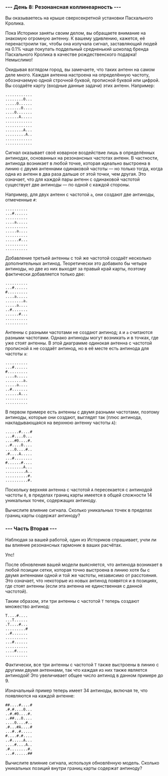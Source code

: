 ### --- День 8: Резонансная коллинеарность ---

Вы оказываетесь на крыше сверхсекретной установки Пасхального Кролика.

Пока Историки заняты своим делом, вы обращаете внимание на знакомую огромную антенну. К вашему удивлению, кажется, её перенастроили так, чтобы она излучала сигнал, заставляющий людей на 0.1% чаще покупать поддельный средненький шоколад бренда Пасхального Кролика в качестве рождественского подарка! Немыслимо!

Окидывая взглядом город, вы замечаете, что таких антенн на самом деле много. Каждая антенна настроена на определённую частоту, обозначаемую одной строчной буквой, прописной буквой или цифрой. Вы создаёте карту (входные данные задачи) этих антенн. Например:

```
............
........0...
.....0......
.......0....
....0.......
......A.....
............
............
........A...
.........A..
............
............
```


Сигнал оказывает своё коварное воздействие лишь в определённых антинодах, основанных на резонансных частотах антенн. В частности, антинода возникает в любой точке, которая идеально выстроена в линию с двумя антеннами одинаковой частоты — но только тогда, когда одна из антенн в два раза дальше от этой точки, чем другая. Это означает, что для каждой пары антенн с одинаковой частотой существует две антиноды — по одной с каждой стороны.

Например, для двух антенн с частотой `a`, они создают две антиноды, отмеченные `#`:

```
..........
...#......
..........
....a.....
..........
.....a....
..........
......#...
..........
..........
```

Добавление третьей антенны с той же частотой создаёт несколько дополнительных антинод. Теоретически это добавило бы четыре антиноды, но две из них выходят за правый край карты, поэтому фактически добавляется только две:

```
..........
...#......
#.........
....a.....
........a.
.....a....
..#.......
......#...
..........
..........
```

Антенны с разными частотами не создают антинод; `A` и `a` считаются разными частотами. Однако антиноды могут возникать и в точках, где уже стоят антенны. В этой диаграмме одинокая антенна с частотой прописной `A` не создаёт антинод, но в её месте есть антинода для частоты `a`:

```
..........
...#......
#.........
....a.....
........a.
.....a....
..#.......
......A...
..........
..........
```


В первом примере есть антенны с двумя разными частотами, поэтому антиноды, которые они создают, выглядят так (плюс антинода, накладывающаяся на верхнюю антенну частоты `A`):

```
......#....#
...#....0...
....#0....#.
..#....0....
....0....#..
.#....A.....
...#........
#......#....
........A...
.........A..
..........#.
..........#.
```


Поскольку верхняя антенна с частотой `A` пересекается с антинодой частоты `0`, в пределах границ карты имеется в общей сложности 14 уникальных точек, содержащих антиноду.

Вычислите влияние сигнала. Сколько уникальных точек в пределах границ карты содержат антиноду?

### --- Часть Вторая ---

Наблюдая за вашей работой, один из Историков спрашивает, учли ли вы влияние резонансных гармоник в ваших расчётах.

Упс!

После обновления вашей модели выясняется, что антинода возникает в любой позиции сетки, которая точно выстроена в линию хотя бы с двумя антеннами одной и той же частоты, независимо от расстояния. Это означает, что некоторые из новых антинод появятся и в позициях, где стоят антенны (если эта антенна не единственная с данной частотой).

Таким образом, эти три антенны с частотой `T` теперь создают множество антинод:

```
T....#....
...T......
.T....#...
.........#
..#.......
..........
...#......
..........
....#.....
..........
```


Фактически, все три антенны с частотой `T` также выстроены в линию с другими двумя антеннами, так что каждая из них также является антинодой! Это увеличивает общее число антинод в данном примере до 9.

Изначальный пример теперь имеет 34 антиноды, включая те, что появляются на каждой антенне:

```
##....#....#
.#.#....0...
..#.#0....#.
..##...0....
....0....#..
.#...#A....#
...#..#.....
#....#.#....
..#.....A...
....#....A..
.#........#.
...#......##
```

Вычислите влияние сигнала, используя обновлённую модель. Сколько уникальных позиций внутри границ карты содержат антиноду?


